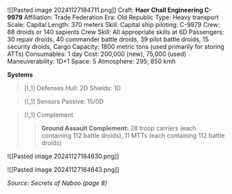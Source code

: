 ![[Pasted image 20241127184711.png]]
Craft: **Haor Chall Engineering C-9979**
Affiliation: Trade Federation
Era: Old Republic
Type: Heavy transport
Scale: Capital
Length: 370 meters
Skill: Capital ship piloting: C-9979
Crew: 88 droids or 140 sapients
Crew Skill: All appropriate skills at 6D
Passengers: 30 repair droids, 40 commander battle droids, 39 pilot battle droids, 15 security droids,
Cargo Capacity: 1800 metric tons (used primarily for storing ATTs)
Consumables: 1 day
Cost: 200,000 (new), 75,000 (used)
Maneuverability: 1D+1
Space: 5
Atmosphere: 295; 850 kmh

**Systems**
> [!_1] Defenses
> Hull: 2D
> Shields: 1D

> [!_1] Sensors
> Passive: 15/0D

> [!_1] Complement
> > **Ground Assault Complement:** 28 troop carriers (each containing 112 battle droids), 11 MTTs (each containing 112 battle droids)



![[Pasted image 20241127184630.png]]

![[Pasted image 20241127184643.png]]



*Source: Secrets of Naboo (page 8)*